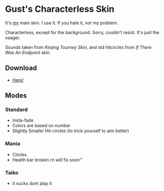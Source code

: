 # Gust's Characterless Skin
It's [my](https://osu.ppy.sh/users/16769945) main skin. I use it.
If you hate it, not my problem.

Characterless, except for the background. Sorry, couldn't resist. It's just the osager.

Sounds taken from *Keqing Tourney Skin*, and std hitcircles from *If There Was An Endpoint skin*.
## Download
- [Here!](https://github.com/grhw/guhw-characterless-skin/releases)

## Modes
### Standard
- Insta-fade
- Colors are based on number
- Slightly Smaller Hit-circles (to trick yourself to aim better) 
### Mania
- Circles
- Health bar broken rn will fix soon:tm:
### Taiko
- it sucks dont play it